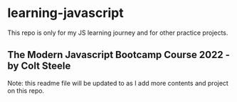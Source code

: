 # learning-javascript
This repo is only for my JS learning journey and for other practice projects.

## The Modern Javascript Bootcamp Course 2022 - by Colt Steele




Note: this readme file will be updated to as I add more contents and project on this repo.
